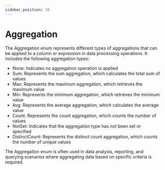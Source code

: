 ```yaml
---
sidebar_position: 10
---
```

# Aggregation

The Aggregation enum represents different types of aggregations that can be applied to a column or expression in data processing operations. It includes the following aggregation types:

- None: Indicates no aggregation operation is applied
- Sum: Represents the sum aggregation, which calculates the total sum of values
- Max: Represents the maximum aggregation, which retrieves the maximum value
- Min: Represents the minimum aggregation, which retrieves the minimum value
- Avg: Represents the average aggregation, which calculates the average value
- Count: Represents the count aggregation, which counts the number of values
- NotSet: Indicates that the aggregation type has not been set or specified
- DistinctCount: Represents the distinct count aggregation, which counts the number of unique values

The Aggregation enum is often used in data analysis, reporting, and querying scenarios where aggregating data based on specific criteria is required.
